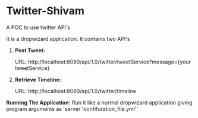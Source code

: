 # Twitter-Shivam
A POC to use twitter API's

It is a dropwizard application. It contains two API's

1) **Post Tweet:** 

    URL: http://localhost:8080/api/1.0/twitter/tweetService?message={your tweetService}
    
2) **Retrieve Timeline:**

    URL: http://localhost:8080/api/1.0/twitter/timeline
    
**Running The Application:**
    Run it like a normal dropwizard application giving program arguments as 'server 'confifuration_file.yml''
